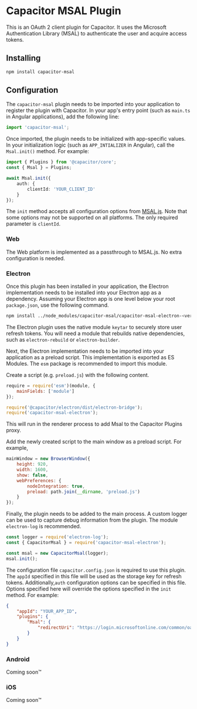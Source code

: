 # Capacitor MSAL Plugin

This is an OAuth 2 client plugin for Capacitor. It uses the Microsoft Authentication Library (MSAL) to authenticate the user and acquire access tokens.

## Installing

```bash
npm install capacitor-msal
```

## Configuration

The `capacitor-msal` plugin needs to be imported into your application to register the plugin with Capacitor. In your app's entry point (such as `main.ts` in Angular applications), add the following line:
```ts
import 'capacitor-msal';
```

Once imported, the plugin needs to be initialized with app-specific values. In your initialization logic (such as `APP_INTIALIZER` in Angular), call the `Msal.init()` method. For example:
```ts
import { Plugins } from '@capacitor/core';
const { Msal } = Plugins;

await Msal.init({
	auth: {
		clientId: 'YOUR_CLIENT_ID'
	}
});
```

The `init` method accepts all configuration options from [MSAL.js](https://docs.microsoft.com/en-us/azure/active-directory/develop/msal-js-initializing-client-applications#configuration-options). Note that some options may not be supported on all platforms. The only required parameter is `clientId`.

### Web

The Web platform is implemented as a passthrough to MSAL.js. No extra configuration is needed.

### Electron

Once this plugin has been installed in your application, the Electron implementation needs to be installed into your Electron app as a dependency. Assuming your Electron app is one level below your root `package.json`, use the following command.
```bash
npm install ../node_modules/capacitor-msal/capacitor-msal-electron-<version>.tgz
```

The Electron plugin uses the native module `keytar` to securely store user refresh tokens. You will need a module that rebuilds native dependencies, such as `electron-rebuild` or `electron-builder`.

Next, the Electron implementation needs to be imported into your application as a preload script. This implementation is exported as ES Modules. The `esm` package is recommended to import this module.

Create a script (e.g. `preload.js`) with the following content.
```js
require = require('esm')(module, {
	mainFields: ['module']
});

require('@capacitor/electron/dist/electron-bridge');
require('capacitor-msal-electron');
```
This will run in the renderer process to add Msal to the Capacitor Plugins proxy.

Add the newly created script to the main window as a preload script. For example,
```js
mainWindow = new BrowserWindow({
	height: 920,
	width: 1600,
	show: false,
	webPreferences: {
		nodeIntegration: true,
		preload: path.join(__dirname, 'preload.js')
	}
});
```

Finally, the plugin needs to be added to the main process. A custom logger can be used to capture debug information from the plugin. The module `electron-log` is recommended.
```js
const logger = require('electron-log');
const { CapacitorMsal } = require('capacitor-msal-electron');

const msal = new CapacitorMsal(logger);
msal.init();
```

The configuration file `capacitor.config.json` is required to use this plugin. The `appId` specified in this file will be used as the storage key for refresh tokens. Additionally,`auth` configuration options can be specified in this file. Options specified here will override the options specified in the `init` method. For example:
```json
{
	"appId": "YOUR_APP_ID",
	"plugins": {
		"Msal": {
			"redirectUri": "https://login.microsoftonline.com/common/oauth2/nativeclient"
		}
	}
}
```

### Android

Coming soon&trade;

### iOS

Coming soon&trade;
